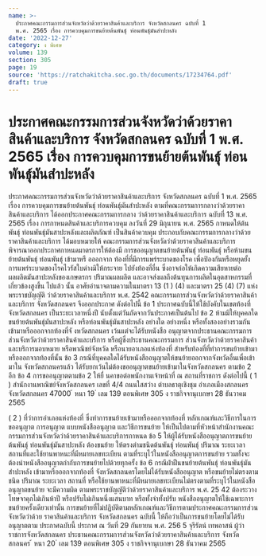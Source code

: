 ```yaml
---
name: >-
  ประกาศคณะกรรมการส่วนจังหวัดว่าด้วยราคาสินค้าและบริการ จังหวัดสกลนคร ฉบับที่ 1
  พ.ศ. 2565 เรื่อง การควบคุมการขนย้ายต้นพันธุ์ ท่อนพันธุ์มันสำปะหลัง
date: '2022-12-27'
category: ง พิเศษ
volume: 139
section: 305
page: 19
source: 'https://ratchakitcha.soc.go.th/documents/17234764.pdf'
draft: true
---
```


# ประกาศคณะกรรมการส่วนจังหวัดว่าด้วยราคาสินค้าและบริการ จังหวัดสกลนคร ฉบับที่ 1 พ.ศ. 2565 เรื่อง การควบคุมการขนย้ายต้นพันธุ์ ท่อนพันธุ์มันสำปะหลัง

ประกาศคณะกรรมการส่วนจังหวัดว่าด้วยราคาสินค้าและบริการ จังหวัดสกลนคร ฉบับที่ 1 พ.ศ. 2565 เรื่อง การควบคุมการขนย้ายต้นพันธุ์ ท่อนพันธุ์มันสำปะหลัง ตามที่คณะกรรมการกลางว่าด้วยราคาสินค้าและบริการ ได้ออกประกาศคณะกรรมการกลาง ว่าด้วยราคาสินค้าและบริการ ฉบับที่ 13 พ.ศ. 2565 เรื่อง การกาหนดสินค้าและบริการควบคุม ลงวันที่ 29 มิถุนายน พ.ศ. 2565 กาหนดให้ต้นพันธุ์ ท่อนพันธุ์มันสาปะหลังและผลิตภัณฑ์ เป็นสินค้าควบคุม ประกอบกับคณะกรรมการกลางว่าด้วยราคาสินค้าและบริการ ได้มอบหมายให้ คณะกรรมการส่วนจังหวัดว่าด้วยราคาสินค้าและบริการ พิจารณาออกประกาศกาหนดมาตรการให้ต้องมี การขออนุญาตขนย้ายต้นพันธุ์ ท่อนพันธุ์ หรือห้ามขนย้ายต้นพันธุ์ ท่อนพันธุ์ เข้ามาหรื อออกจาก ท้องที่ที่มีการแพร่ระบาดของโรค เพื่อป้องกันหรือหยุดยั้งการแพร่ระบาดของโรคไวรัสใบด่างมิให้กระจาย ไปยังท้องที่อื่น ซึ่งอาจก่อให้เกิดความเสียหายต่อผลผลิตมันสาปะหลังของเกษตรกร ปริมาณผลผลิต และอาจส่งผลถึงต้นทุนการผลิตในอุตสาหกรรมที่เกี่ยวข้องสูงขึ้น ไปแล้ว นั้น อาศัยอำนาจตามความในมาตรา 13 (1 ) (4) และมาตรา 25 (4) (7) แห่งพระราชบัญญัติ ว่าด้วยราคาสินค้าและบริการ พ.ศ. 2542 คณะกรรมการส่วนจังหวัดว่าด้วยราคาสินค้าและบริการ จังหวัดสกลนคร จึงออกประกาศ ดังต่อไปนี้ ข้อ 1 ประกาศฉบับนี้ให้ใช้บังคับในเขตท้องที่จังหวัดสกลนคร เป็นระยะเวลาหนึ่งปี นับตั้งแต่วันถัดจากวันประกาศเป็นต้นไป ข้อ 2 ห้ามมิให้บุคคลใดขนย้ายต้นพันธุ์มันสาปะหลัง หรือท่อนพันธุ์มันสาปะหลัง อย่างใด อย่างหนึ่ง หรือทั้งสองอย่างรวมกัน เข้ามาหรือออกจากท้องที่จั งหวัดสกลนคร เว้นแต่จะได้รับหนังสือ อนุญาตจากประธานคณะกรรมการส่วนจังหวัดว่าด้วยราคาสินค้าและบริการ หรือผู้ซึ่งประธานคณะกรรมการ ส่วนจังหวัดว่าด้วยราคาสินค้าและบริการมอบหมาย หรือพาณิชย์จังหวัด หรือนายอาเภอแห่งท้องที่ สำหรับท้องที่ที่ทำการขนย้ายเข้ามาหรือออกจากท้องที่นั้น ข้อ 3 กรณีที่บุคคลใดได้รับหนังสืออนุญาตให้ขนย้ายออกจากจังหวัดอื่นเพื่อเข้ามาใน จังหวัดสกลนครแล้ว ได้รับยกเว้นไม่ต้องขออนุญาตขนย้ายเข้ามาในจังหวัดสกลนคร ตามข้อ 2 อีก ข้อ 4 การขออนุญาตตามข้อ 2 ให้ยื่ นคาขอต่อพนักงานเจ้าหน้าที่ ณ สถานที่ราชการ ดังต่อไปนี้ ( 1 ) สำนักงานพาณิชย์จังหวัดสกลนคร เลขที่ 4/4 ถนนใสสว่าง ตำบลธาตุเชิงชุม อำเภอเมืองสกลนคร จังหวัดสกลนคร 47000 ้ หนา 19 ่ เลม 139 ตอนพิเศษ 305 ง ราชกิจจานุเบกษา 28 ธันวาคม 2565

( 2 ) ที่ว่าการอำเภอแห่งท้องที่ ซึ่งทำการขนย้ายเข้ามาหรือออกจากท้องที่ หลักเกณฑ์และวิธีการในการขออนุญาต การอนุญาต แบบหนังสืออนุญาต และวิธีการขนย้าย ให้เป็นไปตามที่หัวหน้าสำนักงานคณะกรรมการส่วนจังหวัดว่าด้วยราคาสินค้าและบริการกาหนด ข้อ 5 ให้ผู้ได้รับหนังสืออนุญาตการขนย้ายต้นพันธุ์ ท่อนพันธุ์มันสาปะหลัง ต้องขนย้าย ให้ตรงตำมชนิดต้นพันธุ์ ท่อนพันธุ์ ปริมาณ ระยะเวลา สถานที่และใช้ยานพาหนะที่มีหมายเลขทะเบียน ตามที่ระบุไว้ในหนังสืออนุญาตการขนย้าย รวมทั้งจะต้องนำหนังสืออนุญาตกำกับการขนย้ายไปด้วยทุกครั้ง ข้อ 6 กรณีฝ่าฝืนขนย้ายต้นพันธุ์ ท่อนพันธุ์มันสำปะหลัง เข้ามาหรือออกจากท้องที่ จังหวัดสกลนครโดยไม่ได้รับหนังสืออนุญาต หรือขนย้ายไม่ตรงตามชนิด ปริมาณ ระยะเวลา สถานที่ หรือใช้ยานพาหนะที่มีหมายเลขทะเบียนไม่ตรงตามที่ระบุไว้ในหนังสืออนุญาตขนย้าย จะมีความผิด ตามพระราชบัญญัติว่าด้วยราคาสินค้าและบริการ พ.ศ. 25 42 ต้องระวางโทษจาคุกไม่เกินห้าปี หรือปรับไม่เกินหนึ่งแสนบาท หรือทั้งจำทั้งปรับ หนังสืออนุญาตให้ใช้เฉพาะการขนย้ายครั้งเดียวเท่านั้น การขนย้ายที่ไม่ปฏิบัติตามหลักเกณฑ์และวิธีการตามประกาศคณะกรรมการส่วนจังหวัดว่าด้วย ราคาสินค้าและบริการ จังหวัดสกลนคร ฉบับนี้ ให้ถือว่าเป็นการขนย้ายโดยไม่ได้รับอนุญาตตาม ประกาศฉบับนี้ ประกาศ ณ วันที่ 29 กันยายน พ.ศ. 256 5 จุรีรัตน์ เทพอาสน์ ผู้ว่าราชการจังหวัดสกลนคร ประธานคณะกรรมการส่วนจังหวัดว่าด้วยราคาสินค้าและบริการ จังหวัดสกลนคร ้ หนา 20 ่ เลม 139 ตอนพิเศษ 305 ง ราชกิจจานุเบกษา 28 ธันวาคม 2565
